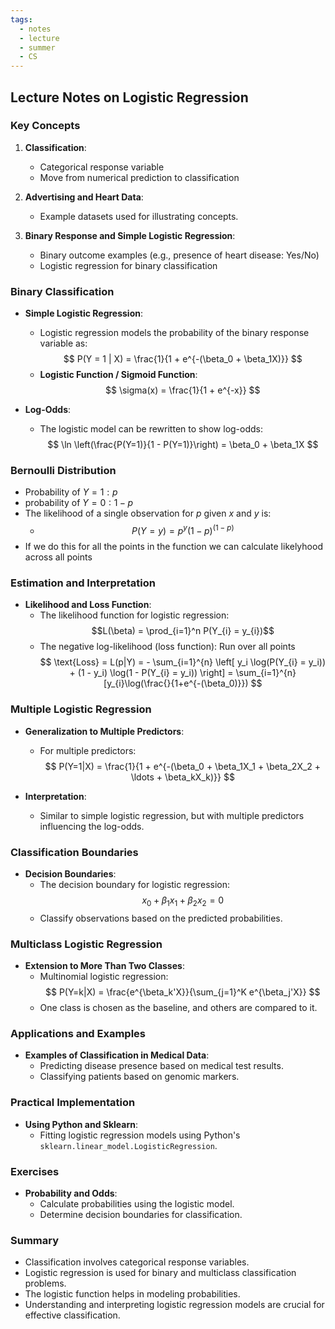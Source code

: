 ```yaml
---
tags:
  - notes
  - lecture
  - summer
  - CS
---
```

## Lecture Notes on Logistic Regression

### Key Concepts
1. **Classification**:
   - Categorical response variable
   - Move from numerical prediction to classification

2. **Advertising and Heart Data**:
   - Example datasets used for illustrating concepts.

3. **Binary Response and Simple Logistic Regression**:
   - Binary outcome examples (e.g., presence of heart disease: Yes/No)
   - Logistic regression for binary classification

### Binary Classification
- **Simple Logistic Regression**:
  - Logistic regression models the probability of the binary response variable as:
    $$ P(Y = 1 | X) = \frac{1}{1 + e^{-(\beta_0 + \beta_1X)}} $$
  - **Logistic Function / Sigmoid Function**:
    $$ \sigma(x) = \frac{1}{1 + e^{-x}} $$

- **Log-Odds**:
  - The logistic model can be rewritten to show log-odds:
    $$ \ln \left(\frac{P(Y=1)}{1 - P(Y=1)}\right) = \beta_0 + \beta_1X $$

### Bernoulli Distribution
* Probability of $Y = 1: p$
* probability of $Y = 0: 1-p$
* The likelihood of a single observation for $p$ given $x$ and $y$ is:
	* $$P(Y=y) = p^y(1-p)^{(1-p)}$$
* If we do this for all the points in the function we can calculate likelyhood across all points

### Estimation and Interpretation
- **Likelihood and Loss Function**:
  - The likelihood function for logistic regression:
    $$L(\beta) = \prod_{i=1}^n P(Y_{i} = y_{i})$$
  - The negative log-likelihood (loss function): Run over all points
    $$ \text{Loss} = L(p|Y) = - \sum_{i=1}^{n} \left[ y_i \log(P(Y_{i} = y_i)) + (1 - y_i) \log(1 - P(Y_{i} = y_i)) \right] = \sum_{i=1}^{n} [y_{i}\log(\frac{}{1+e^{-(\beta_0)}}) $$

### Multiple Logistic Regression
- **Generalization to Multiple Predictors**:
  - For multiple predictors:
    $$ P(Y=1|X) = \frac{1}{1 + e^{-(\beta_0 + \beta_1X_1 + \beta_2X_2 + \ldots + \beta_kX_k)}} $$

- **Interpretation**:
  - Similar to simple logistic regression, but with multiple predictors influencing the log-odds.

### Classification Boundaries
- **Decision Boundaries**:
  - The decision boundary for logistic regression:
    $$ x_0 + \beta_1x_1 + \beta_2x_2 = 0 $$
  - Classify observations based on the predicted probabilities.

### Multiclass Logistic Regression
- **Extension to More Than Two Classes**:
  - Multinomial logistic regression:
    $$ P(Y=k|X) = \frac{e^{\beta_k'X}}{\sum_{j=1}^K e^{\beta_j'X}} $$
  - One class is chosen as the baseline, and others are compared to it.

### Applications and Examples
- **Examples of Classification in Medical Data**:
  - Predicting disease presence based on medical test results.
  - Classifying patients based on genomic markers.

### Practical Implementation
- **Using Python and Sklearn**:
  - Fitting logistic regression models using Python's `sklearn.linear_model.LogisticRegression`.

### Exercises
- **Probability and Odds**:
  - Calculate probabilities using the logistic model.
  - Determine decision boundaries for classification.

### Summary
- Classification involves categorical response variables.
- Logistic regression is used for binary and multiclass classification problems.
- The logistic function helps in modeling probabilities.
- Understanding and interpreting logistic regression models are crucial for effective classification.